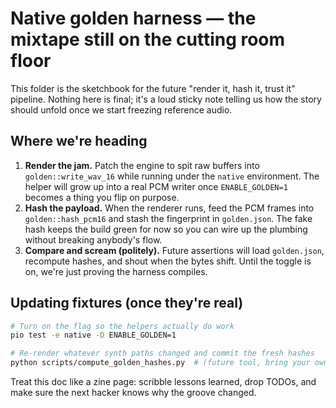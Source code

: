 # Native golden harness — the mixtape still on the cutting room floor

This folder is the sketchbook for the future "render it, hash it, trust it"
pipeline. Nothing here is final; it's a loud sticky note telling us how the
story should unfold once we start freezing reference audio.

## Where we're heading

1. **Render the jam.** Patch the engine to spit raw buffers into
   `golden::write_wav_16` while running under the `native` environment. The
   helper will grow up into a real PCM writer once `ENABLE_GOLDEN=1` becomes a
   thing you flip on purpose.
2. **Hash the payload.** When the renderer runs, feed the PCM frames into
   `golden::hash_pcm16` and stash the fingerprint in `golden.json`. The fake hash
   keeps the build green for now so you can wire up the plumbing without
   breaking anybody's flow.
3. **Compare and scream (politely).** Future assertions will load `golden.json`,
   recompute hashes, and shout when the bytes shift. Until the toggle is on,
   we're just proving the harness compiles.

## Updating fixtures (once they're real)

```bash
# Turn on the flag so the helpers actually do work
pio test -e native -D ENABLE_GOLDEN=1

# Re-render whatever synth paths changed and commit the fresh hashes
python scripts/compute_golden_hashes.py  # (future tool, bring your own flavor)
```

Treat this doc like a zine page: scribble lessons learned, drop TODOs, and make
sure the next hacker knows why the groove changed.
